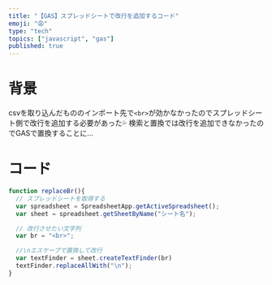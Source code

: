 ```yaml
---
title: "【GAS】スプレッドシートで改行を追加するコード"
emoji: "😩"
type: "tech"
topics: ["javascript", "gas"]
published: true
---
```


# 背景
csvを取り込んだもののインポート先で`<br>`が効かなかったのでスプレッドシート側で改行を追加する必要があった💦
検索と置換では改行を追加できなかったのでGASで置換することに...

# コード

```js
function replaceBr(){
  // スプレッドシートを取得する 
  var spreadsheet = SpreadsheetApp.getActiveSpreadsheet(); 
  var sheet = spreadsheet.getSheetByName("シート名");

  // 改行させたい文字列
  var br = "<br>";

  //\nエスケープで置換して改行
  var textFinder = sheet.createTextFinder(br)
  textFinder.replaceAllWith("\n");
}
```